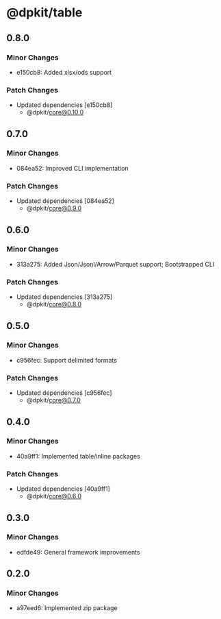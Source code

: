 # @dpkit/table

## 0.8.0

### Minor Changes

- e150cb8: Added xlsx/ods support

### Patch Changes

- Updated dependencies [e150cb8]
  - @dpkit/core@0.10.0

## 0.7.0

### Minor Changes

- 084ea52: Improved CLI implementation

### Patch Changes

- Updated dependencies [084ea52]
  - @dpkit/core@0.9.0

## 0.6.0

### Minor Changes

- 313a275: Added Json/Jsonl/Arrow/Parquet support; Bootstrapped CLI

### Patch Changes

- Updated dependencies [313a275]
  - @dpkit/core@0.8.0

## 0.5.0

### Minor Changes

- c956fec: Support delimited formats

### Patch Changes

- Updated dependencies [c956fec]
  - @dpkit/core@0.7.0

## 0.4.0

### Minor Changes

- 40a9ff1: Implemented table/inline packages

### Patch Changes

- Updated dependencies [40a9ff1]
  - @dpkit/core@0.6.0

## 0.3.0

### Minor Changes

- edfde49: General framework improvements

## 0.2.0

### Minor Changes

- a97eed6: Implemented zip package
